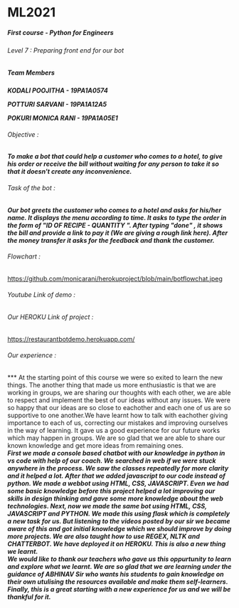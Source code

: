 # ML2021
##### First course - Python for Engineers
###### Level 7 : Preparing front end for our bot


##### Team Members
***KODALI POOJITHA - 19PA1A0574***

***POTTURI SARVANI - 19PA1A12A5***

***POKURI MONICA RANI - 19PA1A05E1***

###### Objective :
***To make a bot that could help a customer who comes to a hotel, to give his order or receive the bill without waiting for any person to take it so that it doesn't create any inconvenience.***

###### Task of the bot :
***Our bot greets the customer who comes to a hotel and asks for his/her name. It displays the menu according to time. It asks to type the order in the form of "ID OF RECIPE - QUANTITY ". After typing "done" , it shows the bill and provide a link to pay it (We are giving a rough link here). After the money transfer it asks for the feedback and thank the customer.***

###### Flowchart :
https://github.com/monicarani/herokuproject/blob/main/botflowchat.jpeg
###### Youtube Link of demo :

###### Our HEROKU Link of project :
https://restaurantbotdemo.herokuapp.com/

###### Our experience :

*** At the starting point of this course we were so exited to learn the new things. The another thing that made us more enthusiastic is that we are working in groups, we are sharing our thoughts with each other, we are able to respect and implement the best of our ideas without any issues. We were so happy that our ideas are so close to eachother and each one of us are so supportive to one another.We have learnt how to talk with eachother giving importance to each of us, correcting our mistakes and improving ourselves in the way of learning. It gave us a good experience for our future works which may happen in groups. We are so glad that we are able to share our known knowledge and get more ideas from remaining ones.\
               ***First we made a console based chatbot with our knowledge in python in vs code with help of our coach. We searched in web if we were stuck anywhere in the process. We saw the classes repeatedly for more clarity and it helped a lot. After that we added javascript to our code instead of python. We made a webbot using HTML, CSS, JAVASCRIPT. Even we had some basic knowledge before this project helped a lot improving our skills in design thinking and gave some more knowledge about the web technologies. Next, now we made the same bot using HTML, CSS, JAVASCRIPT and PYTHON. We made this using flask which is completely a new task for us. But listening to the videos posted by our sir we became aware of this and got initial knowledge which we should improve by doing more projects. We are also taught how to use REGEX, NLTK and CHATTERBOT. We have deployed it on HEROKU. This is also a new thing we learnt.\
               We would like to thank our teachers who gave us this oppurtunity to learn and explore what we learnt. We are so glad that we are learning under the guidance of ABHINAV Sir who wants his students to gain knowledge on their own utulising the resources available and make them self-learners. Finally, this is a great starting with a new experience for us and we will be thankful for it.***
